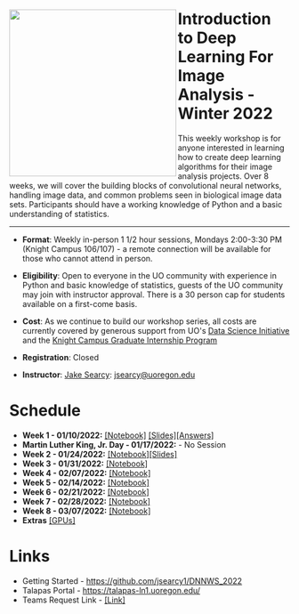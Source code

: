 #  <img align="Left" src="https://raw.githubusercontent.com/jsearcy1/DNNWS_2022/develop/assets/flyer_image.png" width="300"> Introduction to Deep Learning For Image Analysis - Winter 2022

This weekly workshop is for anyone interested in learning how to create deep learning algorithms for their image analysis projects. Over 8 weeks, we will cover the building blocks of convolutional neural networks, handling image data, and common problems seen in biological image data sets. Participants should have a working knowledge of Python and a basic understanding of statistics. 
<hr>

* **Format**: Weekly in-person 1 1/2 hour sessions, Mondays 2:00-3:30 PM (Knight Campus 106/107) - a remote connection will be available for those who cannot attend in person.

* **Eligibility**: Open to everyone in the UO community with experience in Python and basic knowledge of statistics, guests of the UO community may join with instructor approval. There is a 30 person cap for students available on a first-come basis.  

* **Cost**: As we continue to build our workshop series, all costs are currently covered by generous support from UO's [Data Science Initiative](https://datascience.uoregon.edu/) and the [Knight Campus Graduate Internship Program](https://internship.uoregon.edu/bioinformatics?)

* **Registration**: Closed

* **Instructor**: [Jake Searcy](https://datascience.uoregon.edu/leadership-staff): jsearcy@uoregon.edu
 
# Schedule

* **Week 1 - 01/10/2022:** [\[Notebook\]](https://github.com/jsearcy1/DNNWS_2022/blob/develop/notebooks/1-Introduction.ipynb) [\[Slides\]](https://github.com/jsearcy1/DNNWS_2022/blob/develop/slides/Introduction.pdf)[\[Answers\]](https://github.com/jsearcy1/DNNWS_2022/blob/develop/notebooks/AnswerKey/1-Introduction.ipynb)
* **Martin Luther King, Jr. Day - 01/17/2022:** - No Session
* **Week 2 - 01/24/2022:** [\[Notebook\]](https://github.com/jsearcy1/DNNWS_2022/blob/develop/notebooks/2-Neural_Networks.ipynb)[\[Slides\]](https://github.com/jsearcy1/DNNWS_2022/blob/develop/slides/UpdateSlide.pdf)
* **Week 3 - 01/31/2022:** [\[Notebook\]](https://github.com/jsearcy1/DNNWS_2022/blob/develop/notebooks/3-Neural_Networks-2.ipynb)
* **Week 4 - 02/07/2022:** [\[Notebook\]](https://github.com/jsearcy1/DNNWS_2022/blob/develop/notebooks/4-ImageData.ipynb)
* **Week 5 - 02/14/2022:** [\[Notebook\]](https://github.com/jsearcy1/DNNWS_2022/blob/develop/notebooks/5-ConvolutionalNN.ipynb)
* **Week 6 - 02/21/2022:** [\[Notebook\]](https://github.com/jsearcy1/DNNWS_2022/blob/develop/notebooks/6-WholeSlides.ipynb)
* **Week 7 - 02/28/2022:** [\[Notebook\]](https://github.com/jsearcy1/DNNWS_2022/blob/develop/notebooks/7-CancerDetectionExample.ipynb)
* **Week 8 - 03/07/2022:** [\[Notebook\]](https://github.com/jsearcy1/DNNWS_2022/blob/develop/notebooks/8-CancerDetectionPart2.ipynb)
* **Extras** [\[GPUs\]](https://github.com/jsearcy1/DNNWS_2022/blob/develop/notebooks/Extra-GPUs.ipynb)

# Links
* Getting Started - https://github.com/jsearcy1/DNNWS_2022
* Talapas Portal  - https://talapas-ln1.uoregon.edu/
* Teams Request Link - [\[Link\]](https://teams.microsoft.com/l/team/19%3a6wbEnk74PBDG5go-UmEFWu50MmK6pviolb5_U9RNhcE1%40thread.tacv2/conversations?groupId=811bf6c3-3f3c-4720-8c34-8395dbb5c55c&tenantId=8f0b198f-f447-4cfe-ba03-526b46c661f8)
